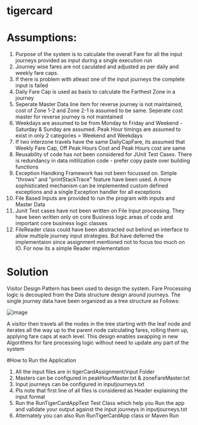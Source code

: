 # tigercard

# Assumptions:
1) Purpose of the system is to calculate the overall Fare for all the input journeys provided as input during a single execution run
2) Journey wise fares are not caculated and adjusted as per daily and weekly fare caps. 
3) If there is problem with atleast one of the input journeys the complete input is failed
4) Daily Fare Cap is used as basis to calculate the Farthest Zone in a journey
5) Seperate Master Data line item for reverse journey is not maintained, cost of Zone 1-2 and Zone 2-1 is assumed to be same. Seperate cost master for reverse journey is not maintained
6) Weekdays are assumed to be from Monday to Friday and Weekend - Saturday & Sunday are assumed. Peak Hour timings are assumed to exist in only 2 categories > Weekend and Weekdays
7) If two interzone travels have the same DailyCapFare, its assumed that Weekly Fare Cap, Off Peak Hours Cost and Peak Hours cost are same
8) Reusability of code has not been considered for JUnit Test Cases. There is redundancy in data initilization code - prefer copy paste over building functions
9) Exception Handking Framework has not been focussed on. Simple "throws" and "printStackTrace" feature have been used. A more sophisticated mechanism can be implemented custom defined exceptions and a single Exception handler for all exceptions
10) File Based Inputs are provided to run the program with inputs and Master Data
11) Junit Test cases have not been written on File Input processing. They have been written only on core Business logic areas of code and important core business logic classes
12) FileReader class could have been abstracted out behind an interface to allow multiple journey input strategies. But have deferred the implementaion since assignment mentioned not to focus too much on IO. For now its a simple Reader implementation

# Solution
Visitor Design Pattern has been used to design the system. Fare Processing logic is decoupled from the Data structure design around journeys. The single journey data have been organized as a tree structure as Follows:


![image](https://user-images.githubusercontent.com/6222967/138601489-9d04ddf8-3c35-4a36-8a6a-ea84951169a0.png)

A visitor then travels all the nodes in the tree starting with the leaf node and iterates all the way up to the parent node calculating fares, rolling them up, applying fare caps at each level. This design enables swapping in new Algorithms for fare processing logic without need to update any part of the system


#How to Run the Application
1) All the input files are in tigerCardAssignment/input Folder
2) Masters can be configured in peakHourMaster.txt & zoneFareMaster.txt
3) Input journeys can be configured in inputjourneys.txt
4) Pls note that first line of all files is considered as Header explaining the input format
5) Run the RunTigerCardAppTest Test Class which help you Run the app and validate your output against the input journeys in inputjourneys.txt
6) Alternately you can also Run RunTigerCardApp class or Maven Run
